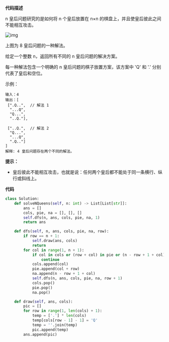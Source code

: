 **代码描述**

n 皇后问题研究的是如何将 n 个皇后放置在 n×n 的棋盘上，并且使皇后彼此之间不能相互攻击。

![img](http://liuhdme-blog.oss-cn-beijing.aliyuncs.com/2020-10-30-080712.png)

上图为 8 皇后问题的一种解法。

给定一个整数 n，返回所有不同的 n 皇后问题的解决方案。

每一种解法包含一个明确的 n 皇后问题的棋子放置方案，该方案中 'Q' 和 '.' 分别代表了皇后和空位。

示例：

```
输入：4
输出：[
 [".Q..",  // 解法 1
  "...Q",
  "Q...",
  "..Q."],

 ["..Q.",  // 解法 2
  "Q...",
  "...Q",
  ".Q.."]
]
解释: 4 皇后问题存在两个不同的解法。
```

**提示：**

- 皇后彼此不能相互攻击，也就是说：任何两个皇后都不能处于同一条横行、纵行或斜线上。

**代码**

```python
class Solution:
    def solveNQueens(self, n: int) -> List[List[str]]:
        ans = []
        cols, pie, na = [], [], []
        self.dfs(n, ans, cols, pie, na, 1)
        return ans

    def dfs(self, n, ans, cols, pie, na, row):
        if row == n + 1:
            self.draw(ans, cols)
            return
        for col in range(1, n + 1):
            if col in cols or (row + col) in pie or (n - row + 1 + col) in na:
                continue
            cols.append(col)
            pie.append(col + row)
            na.append(n - row + 1 + col)
            self.dfs(n, ans, cols, pie, na, row + 1)
            cols.pop()
            pie.pop()
            na.pop()

    def draw(self, ans, cols):
        pic = []
        for row in range(1, len(cols) + 1):
            temp = ['.'] * len(cols)
            temp[cols[row - 1] - 1] = 'Q'
            temp = ''.join(temp)
            pic.append(temp)
        ans.append(pic)
```


